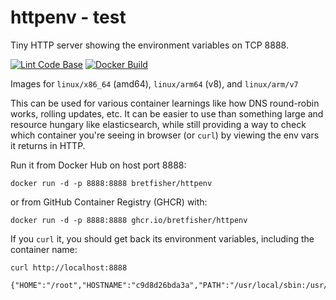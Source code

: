 # httpenv - test
Tiny HTTP server showing the environment variables on TCP 8888.

[![Lint Code Base](https://github.com/BretFisher/httpenv/actions/workflows/call-super-linter.yaml/badge.svg)](https://github.com/BretFisher/httpenv/actions/workflows/call-super-linter.yaml)
[![Docker Build](https://github.com/BretFisher/httpenv/actions/workflows/call-docker-build.yaml/badge.svg)](https://github.com/BretFisher/httpenv/actions/workflows/call-docker-build.yaml)


Images for `linux/x86_64` (amd64), `linux/arm64` (v8), and `linux/arm/v7`

This can be used for various container learnings like how DNS round-robin works, rolling updates, etc.
It can be easier to use than something large and resource hungary like elasticsearch, while still providing
a way to check which container you're seeing in browser (or `curl`) by viewing the env vars it returns in HTTP.

Run it from Docker Hub on host port 8888:

`docker run -d -p 8888:8888 bretfisher/httpenv`

or from GitHub Container Registry (GHCR) with:

`docker run -d -p 8888:8888 ghcr.io/bretfisher/httpenv`

If you `curl` it, you should get back its environment variables, including the container name:

```shell
curl http://localhost:8888

{"HOME":"/root","HOSTNAME":"c9d8d26bda3a","PATH":"/usr/local/sbin:/usr/local/bin:/usr/sbin:/usr/bin:/sbin:/bin"}```
